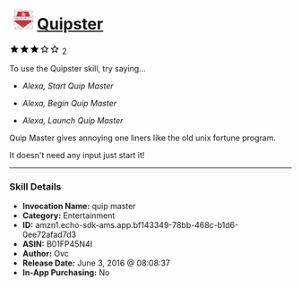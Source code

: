 # &nbsp;<img src="skill_icon" alt="Quipster icon" width="36"> [Quipster](http://alexa.amazon.com/#skills/amzn1.echo-sdk-ams.app.bf143349-78bb-468c-b1d6-0ee72afad7d3)
![3 stars](../../images/ic_star_black_18dp_1x.png)![3 stars](../../images/ic_star_black_18dp_1x.png)![3 stars](../../images/ic_star_black_18dp_1x.png)![3 stars](../../images/ic_star_border_black_18dp_1x.png)![3 stars](../../images/ic_star_border_black_18dp_1x.png) 2

To use the Quipster skill, try saying...

* *Alexa, Start Quip Master*

* *Alexa, Begin Quip Master*

* *Alexa, Launch Quip Master*

Quip Master gives annoying one liners like the old unix fortune program.

It doesn't need any input just start it!

***

### Skill Details

* **Invocation Name:** quip master
* **Category:** Entertainment
* **ID:** amzn1.echo-sdk-ams.app.bf143349-78bb-468c-b1d6-0ee72afad7d3
* **ASIN:** B01FP45N4I
* **Author:** Ovc
* **Release Date:** June 3, 2016 @ 08:08:37
* **In-App Purchasing:** No
